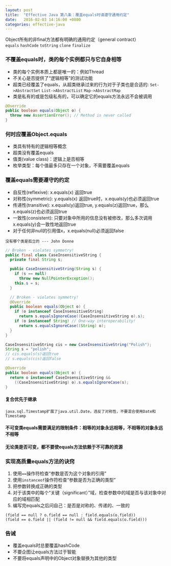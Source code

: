 ```yaml
---
layout: post
title:  "Effective Java 第八条：覆盖equals时请遵守通用约定"
date:   2016-02-03 14:16:00 +0800
categories: effective-java
---
```

Object所有的非final方法都有明确的通用约定（general contract）<br>
`equals` `hashCode` `toString` `clone` `finalize`

### 不覆盖equals时，类的每个实例都只与它自身相等
* 类的每个实例本质上都是唯一的：例如Thread
* 不关心是否提供了“逻辑相等”的测试功能
* 超类已经覆盖了equals，从超类继承过来的行为对于子类也是合适的: `Set->AbstractSet` `List->AbstractList` `Map->AbstractMap`
* 类是私有的或是包级私有的，可以确定它的equals方法永远不会被调用

~~~java
@Override
public boolean equals(Object o) {
  throw new AssertionError(); // Method is never called
}
~~~

### 何时应覆盖Object.equals
* 类具有特有的逻辑相等概念
* 超类没有覆盖equals
* 值类(value class)：逻辑上是否相等
* 枚举类型：每个值最多只存在一个对象，不需要覆盖equals

### 覆盖equals需要遵守的约定
* 自反性(reflexive): x.equals(x) 返回true
* 对称性(symmetric): y.equals(x) 返回true时，x.equals(y)也必须返回true
* 传递性(transitive): x.equals(y)返回true, y.equals(z)返回true，那么x.equals(z)也必须返回true
* 一致性(consistent): 只要对象中所用的信息没有被修改，那么多次调用x.equals(y)会一致性地返回true
* 对于任何非null的引用值x，x.equals(null)必须返回false

`没有哪个类是孤立的 --- John Donne`

~~~java
// Broken - violates symmetry!
public final class CaseInsensitiveString {
  private final String s;

  public CaseInsensitiveString(String s) {
    if (s == null)
      throw new NullPointerException();
    this.s = s;
  }

  // Broken - violates symmetry!
  @Override
  public boolean equals(Object o) {
    if (o instanceof CaseInsensitiveString)
      return s.equalsIgnoreCase((CaseInsensitiveString o).s);
    if (o instanceof String) // One-way interoperability!
      return s.equalsIgnoreCase((String) o);
  }
}
~~~

~~~java
CaseInsensitiveString cis = new CaseInsensitiveString("Polish");
String s = "polish";
// cis.equals(s)返回true
// s.equals(cis)返回false
~~~

~~~java
@Override
public boolean equals(Object o) {
  return o instanceof CaseInsensitiveString &&
    ((CaseInsensitiveString) o).s.equalsIgnoreCase(s);
}
~~~

#### 复合优先于继承
`java.sql.Timestamp扩展了java.util.Date，违反了对称性，不要混合使用Date和Timestamp`

#### 不可变类equals需要满足的限制条件：相等的对象永远相等，不相等的对象永远不相等

#### 无论类是否可变，都不要使equals方法依赖于不可靠的资源

### 实现高质量equals方法的诀窍
1. 使用`==`操作符检查“参数是否为这个对象的引用”
2. 使用`instanceof`操作符检查“参数是否为正确的类型”
3. 把参数转换成正确的类型
4. 对于该类中的每个“关键（significant）”域，检查参数中的域是否与该对象中对应的域相匹配
5. 编写完equals之后问自己：是否是对称的、传递的、一致的

`(field == null ? o.field == null : field.equals(o.field))`<br>
`(field == o.field || (field != null && field.equals(o.field)))`

### 告诫
* 覆盖equals时总要覆盖hashCode
* 不要企图让equals方法过于智能
* 不要将equals声明中的Object对象替换为其他的类型
